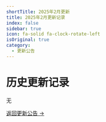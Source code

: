 ```yaml
---
shortTitle: 2025年2月更新
title: 2025年2月更新记录
index: false
sidebar: true
icon: fa-solid fa-clock-rotate-left
isOriginal: true
category:
  - 更新公告
---
```


# 历史更新记录

无

[返回更新公告 →](../) 